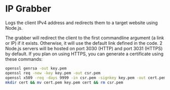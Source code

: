 # IP Grabber

Logs the client IPv4 address and redirects them to a target website using Node.js.

The grabber will redirect the client to the first commandline argument (a link or IP) if it exists. Otherwise, it will use the default link defined in the code. 2 Node.js servers will be hosted on port 3030 (HTTP) and port 3031 (HTTPS) by default.
If you plan on using HTTPS, you can generate a certificate using these commands:

```sh
openssl genrsa -out key.pem
openssl req -new -key key.pem -out csr.pem
openssl x509 -req -days 9999 -in csr.pem -signkey key.pem -out cert.pem
mkdir cert && mv cert.pem key.pem cert && rm csr.pem
```
